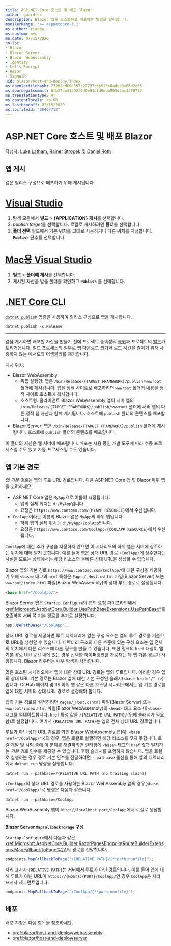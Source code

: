 ```yaml
---
title: ASP.NET Core 호스트 및 배포 Blazor
author: guardrex
description: Blazor 앱을 호스트하고 배포하는 방법을 알아봅니다.
monikerRange: '>= aspnetcore-3.1'
ms.author: riande
ms.custom: mvc
ms.date: 07/15/2020
no-loc:
- Blazor
- Blazor Server
- Blazor WebAssembly
- Identity
- Let's Encrypt
- Razor
- SignalR
uid: blazor/host-and-deploy/index
ms.openlocfilehash: 77202cd60d357c27237cdb925e0adc00e66d2e56
ms.sourcegitcommit: 6fb27ea41a92f6d0e91dfd0eba905d2ac1a707f7
ms.translationtype: HT
ms.contentlocale: ko-KR
ms.lasthandoff: 07/15/2020
ms.locfileid: "86407712"
---
```

# <a name="host-and-deploy-aspnet-core-blazor"></a>ASP.NET Core 호스트 및 배포 Blazor

작성자: [Luke Latham](https://github.com/guardrex), [Rainer Stropek](https://www.timecockpit.com) 및 [Daniel Roth](https://github.com/danroth27)

## <a name="publish-the-app"></a>앱 게시

앱은 릴리스 구성으로 배포하기 위해 게시됩니다.

# <a name="visual-studio"></a>[Visual Studio](#tab/visual-studio)

1. 탐색 모음에서 **빌드** >  **{APPLICATION} 게시**를 선택합니다.
1. *publish target*을 선택합니다. 로컬로 게시하려면 **폴더**를 선택합니다.
1. **폴더 선택** 필드에서 기본 위치를 그대로 사용하거나 다른 위치를 지정합니다. **`Publish`** 단추를 선택합니다.

# <a name="visual-studio-for-mac"></a>[Mac용 Visual Studio](#tab/visual-studio-mac)

1. **빌드** > **폴더에 게시**를 선택합니다.
1. 게시된 자산을 받을 폴더를 확인하고 **`Publish`** 를 선택합니다.

# <a name="net-core-cli"></a>[.NET Core CLI](#tab/netcore-cli)

[`dotnet publish`](/dotnet/core/tools/dotnet-publish) 명령을 사용하여 릴리스 구성으로 앱을 게시합니다.

```dotnetcli
dotnet publish -c Release
```

---

앱을 게시하면 배포할 자산을 만들기 전에 프로젝트 종속성의 [복원](/dotnet/core/tools/dotnet-restore)과 프로젝트의 [빌드](/dotnet/core/tools/dotnet-build)가 트리거됩니다. 빌드 프로세스의 일부로 앱 다운로드 크기와 로드 시간을 줄이기 위해 사용하지 않는 메서드와 어셈블리를 제거합니다.

게시 위치:

* Blazor WebAssembly
  * 독립 실행형: 앱은 `/bin/Release/{TARGET FRAMEWORK}/publish/wwwroot` 폴더에 게시됩니다. 앱을 정적 사이트로 배포하려면 `wwwroot` 폴더의 내용을 정적 사이트 호스트에 복사합니다.
  * 호스트형: 클라이언트 Blazor WebAssembly 앱이 서버 앱의 `/bin/Release/{TARGET FRAMEWORK}/publish/wwwroot` 폴더에 서버 앱의 다른 정적 웹 자산과 함께 게시됩니다. 호스트에 `publish` 폴더의 콘텐츠를 배포합니다.
* Blazor Server: 앱은 `/bin/Release/{TARGET FRAMEWORK}/publish` 폴더에 게시됩니다. 호스트에 `publish` 폴더의 콘텐츠를 배포합니다.

이 폴더의 자산은 웹 서버에 배포됩니다. 배포는 사용 중인 개발 도구에 따라 수동 프로세스일 수도 있고 자동 프로세스일 수도 있습니다.

## <a name="app-base-path"></a>앱 기본 경로

*앱 기본 경로*는 앱의 루트 URL 경로입니다. 다음 ASP.NET Core 앱 및 Blazor 하위 앱을 고려하세요.

* ASP.NET Core 앱은 `MyApp`으로 이름이 지정됩니다.
  * 앱의 실제 위치는 `d:/MyApp`입니다.
  * 요청은 `https://www.contoso.com/{MYAPP RESOURCE}`에서 수신됩니다.
* `CoolApp`이라는 이름의 Blazor 앱은 `MyApp`의 하위 앱입니다.
  * 하위 앱의 실제 위치는 `d:/MyApp/CoolApp`입니다.
  * 요청은 `https://www.contoso.com/CoolApp/{COOLAPP RESOURCE}`에서 수신됩니다.

`CoolApp`에 대한 추가 구성을 지정하지 않으면 이 시나리오의 하위 앱은 서버에 상주하는 위치에 대해 알지 못합니다. 예를 들어 앱은 상대 URL 경로 `/CoolApp/`에 상주한다는 사실을 모르는 상태에서는 해당 리소스의 올바른 상대 URL을 생성할 수 없습니다.

Blazor 앱의 기본 경로 `https://www.contoso.com/CoolApp/`에 대한 구성을 제공하기 위해 `<base>` 태그의 `href` 특성은 `Pages/_Host.cshtml` 파일(Blazor Server) 또는 `wwwroot/index.html` 파일(Blazor WebAssembly)의 상대 루트 경로로 설정됩니다.

```html
<base href="/CoolApp/">
```

Blazor Server 앱은 `Startup.Configure`의 앱의 요청 파이프라인에서 <xref:Microsoft.AspNetCore.Builder.UsePathBaseExtensions.UsePathBase*>를 호출하여 서버 쪽 기본 경로를 추가로 설정합니다.

```csharp
app.UsePathBase("/CoolApp");
```

상대 URL 경로를 제공하면 루트 디렉터리에 없는 구성 요소는 앱의 루트 경로를 기준으로 URL을 생성할 수 있습니다. 디렉터리 구조의 다른 수준에 있는 구성 요소는 앱 전체의 위치에서 다른 리소스에 대한 링크를 만들 수 있습니다. 또한 링크의 `href` 대상이 앱 기본 경로 URI 공간 내에 있는 경우 선택한 하이퍼링크를 가로채는 데 앱 기본 경로가 사용됩니다. Blazor 라우터는 내부 탐색을 처리합니다.

많은 호스팅 시나리오에서 앱에 대한 상대 URL 경로는 앱의 루트입니다. 이러한 경우 앱의 상대 URL 기본 경로는 Blazor 앱에 대한 기본 구성인 슬래시(`<base href="/" />`)입니다. GitHub 페이지 및 IIS 하위 앱 같은 다른 호스팅 시나리오에서는 앱 기본 경로를 앱에 대한 서버의 상대 URL 경로로 설정해야 합니다.

앱의 기본 경로를 설정하려면 `Pages/_Host.cshtml` 파일(Blazor Server) 또는 `wwwroot/index.html` 파일(Blazor WebAssembly)의 `<head>` 태그 요소 내 `<base>` 태그를 업데이트합니다. `href` 특성 값을 `/{RELATIVE URL PATH}/`(뒤에 슬래시가 필요함)로 설정합니다. 여기서 `{RELATIVE URL PATH}`는 앱의 전체 상대 URL 경로입니다.

루트가 아닌 상대 URL 경로를 가진 Blazor WebAssembly 앱(예: `<base href="/CoolApp/">`)의 경우, 앱은 로컬로 실행하면 해당 리소스를 찾지 못합니다. 로컬 개발 및 시험 중에 이 문제를 해결하려면 런타임에 `<base>` 태그의 `href` 값과 일치하는 *기본 경로* 인수를 제공할 수 있습니다. 후행 슬래시를 포함하지 않습니다. 앱을 로컬로 실행하는 경우 경로 기본 인수를 전달하려면 `--pathbase` 옵션을 통해 앱의 디렉터리에서 `dotnet run` 명령을 실행합니다.

```dotnetcli
dotnet run --pathbase=/{RELATIVE URL PATH (no trailing slash)}
```

`/CoolApp/`의 상대 URL 경로를 사용하는 Blazor WebAssembly 앱의 경우(`<base href="/CoolApp/">`) 명령은 다음과 같습니다.

```dotnetcli
dotnet run --pathbase=/CoolApp
```

Blazor WebAssembly 앱이 `http://localhost:port/CoolApp`에서 로컬로 응답합니다.

**Blazor Server `MapFallbackToPage` 구성**

`Startup.Configure`에서 다음과 같은 <xref:Microsoft.AspNetCore.Builder.RazorPagesEndpointRouteBuilderExtensions.MapFallbackToPage%2A>의 경로를 전달합니다.

```csharp
endpoints.MapFallbackToPage("/{RELATIVE PATH}/{**path:nonfile}");
```

자리 표시자 `{RELATIVE PATH}`는 서버에서 루트가 아닌 경로입니다. 예를 들어 앱에 대해 루트가 아닌 URL이 `https://{HOST}:{PORT}/CoolApp/`인 경우 `CoolApp`은 자리 표시자 세그먼트입니다.

```csharp
endpoints.MapFallbackToPage("/CoolApp/{**path:nonfile}");
```

## <a name="deployment"></a>배포

배포 지침은 다음 항목을 참조하세요.

* <xref:blazor/host-and-deploy/webassembly>
* <xref:blazor/host-and-deploy/server>
